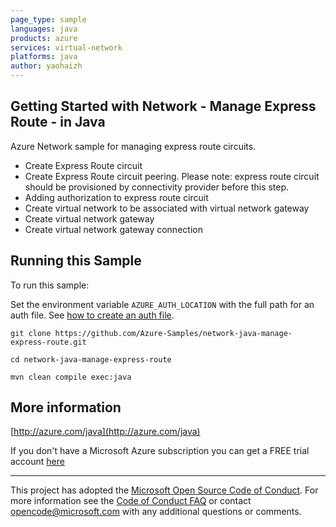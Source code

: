 ```yaml
---
page_type: sample
languages: java
products: azure
services: virtual-network
platforms: java
author: yaohaizh
---
```


## Getting Started with Network - Manage Express Route - in Java ##


  Azure Network sample for managing express route circuits.
   - Create Express Route circuit
   - Create Express Route circuit peering. Please note: express route circuit should be provisioned by connectivity provider before this step.
   - Adding authorization to express route circuit
   - Create virtual network to be associated with virtual network gateway
   - Create virtual network gateway
   - Create virtual network gateway connection
 

## Running this Sample ##

To run this sample:

Set the environment variable `AZURE_AUTH_LOCATION` with the full path for an auth file. See [how to create an auth file](https://github.com/Azure/azure-libraries-for-java/blob/master/AUTH.md).

    git clone https://github.com/Azure-Samples/network-java-manage-express-route.git

    cd network-java-manage-express-route

    mvn clean compile exec:java

## More information ##

[http://azure.com/java](http://azure.com/java)

If you don't have a Microsoft Azure subscription you can get a FREE trial account [here](http://go.microsoft.com/fwlink/?LinkId=330212)

---

This project has adopted the [Microsoft Open Source Code of Conduct](https://opensource.microsoft.com/codeofconduct/). For more information see the [Code of Conduct FAQ](https://opensource.microsoft.com/codeofconduct/faq/) or contact [opencode@microsoft.com](mailto:opencode@microsoft.com) with any additional questions or comments.